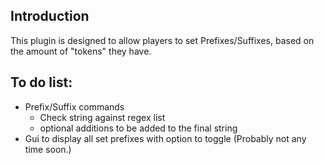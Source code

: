 ## Introduction
This plugin is designed to allow players to set Prefixes/Suffixes, based on the amount of "tokens" they have.   

## To do list:
* Prefix/Suffix commands
  * Check string against regex list
  * optional additions to be added to the final string
* Gui to display all set prefixes with option to toggle (Probably not any time soon.)
